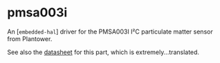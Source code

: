 # pmsa003i

An [`embedded-hal`] driver for the PMSA003I I²C particulate matter sensor
from Plantower.

See also the [datasheet] for this part, which is extremely...translated.

[datasheet]: https://cdn-shop.adafruit.com/product-files/4632/4505_PMSA003I_series_data_manual_English_V2.6.pdf
